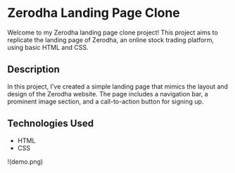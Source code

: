 # Zerodha Landing Page Clone

Welcome to my Zerodha landing page clone project! This project aims to replicate the landing page of Zerodha, an online stock trading platform, using basic HTML and CSS.

## Description

In this project, I've created a simple landing page that mimics the layout and design of the Zerodha website. The page includes a navigation bar, a prominent image section, and a call-to-action button for signing up.

## Technologies Used

- HTML
- CSS

!(demo.png)



